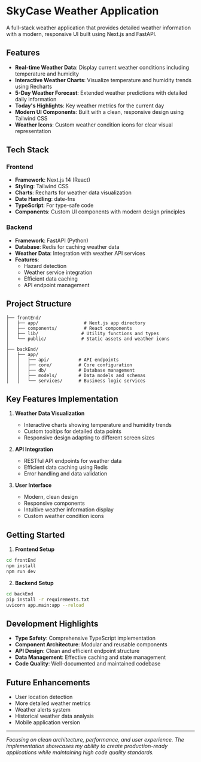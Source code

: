 # SkyCase Weather Application

A full-stack weather application that provides detailed weather information with a modern, responsive UI built using Next.js and FastAPI.

## Features

- **Real-time Weather Data**: Display current weather conditions including temperature and humidity
- **Interactive Weather Charts**: Visualize temperature and humidity trends using Recharts
- **5-Day Weather Forecast**: Extended weather predictions with detailed daily information
- **Today's Highlights**: Key weather metrics for the current day
- **Modern UI Components**: Built with a clean, responsive design using Tailwind CSS
- **Weather Icons**: Custom weather condition icons for clear visual representation

## Tech Stack

### Frontend
- **Framework**: Next.js 14 (React)
- **Styling**: Tailwind CSS
- **Charts**: Recharts for weather data visualization
- **Date Handling**: date-fns
- **TypeScript**: For type-safe code
- **Components**: Custom UI components with modern design principles

### Backend
- **Framework**: FastAPI (Python)
- **Database**: Redis for caching weather data
- **Weather Data**: Integration with weather API services
- **Features**: 
  - Hazard detection
  - Weather service integration
  - Efficient data caching
  - API endpoint management

## Project Structure

```
├── frontEnd/
│   ├── app/                 # Next.js app directory
│   ├── components/          # React components
│   ├── lib/                # Utility functions and types
│   └── public/             # Static assets and weather icons
│
├── backEnd/
│   ├── app/
│   │   ├── api/           # API endpoints
│   │   ├── core/          # Core configuration
│   │   ├── db/            # Database management
│   │   ├── models/        # Data models and schemas
│   │   └── services/      # Business logic services
```

## Key Features Implementation

1. **Weather Data Visualization**
   - Interactive charts showing temperature and humidity trends
   - Custom tooltips for detailed data points
   - Responsive design adapting to different screen sizes

2. **API Integration**
   - RESTful API endpoints for weather data
   - Efficient data caching using Redis
   - Error handling and data validation

3. **User Interface**
   - Modern, clean design
   - Responsive components
   - Intuitive weather information display
   - Custom weather condition icons

## Getting Started

1. **Frontend Setup**
```bash
cd frontEnd
npm install
npm run dev
```

2. **Backend Setup**
```bash
cd backEnd
pip install -r requirements.txt
uvicorn app.main:app --reload
```

## Development Highlights

- **Type Safety**: Comprehensive TypeScript implementation
- **Component Architecture**: Modular and reusable components
- **API Design**: Clean and efficient endpoint structure
- **Data Management**: Effective caching and state management
- **Code Quality**: Well-documented and maintained codebase

## Future Enhancements

- User location detection
- More detailed weather metrics
- Weather alerts system
- Historical weather data analysis
- Mobile application version

---

*Focusing on clean architecture, performance, and user experience. The implementation showcases my ability to create production-ready applications while maintaining high code quality standards.*
